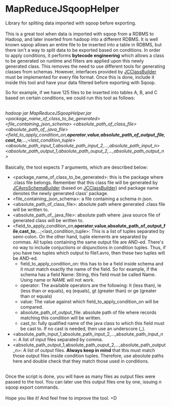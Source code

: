 # MapReduceJSqoopHelper
Library for spliting data imported with sqoop before exporting.
<br/><br/>
This is a great tool when data is imported with sqoop from a RDBMS to Hadoop, and later inserted from hadoop into a different RDBMS.
It is well known sqoop allows an entire file to be inserted into a table in RDBMS, but there isn't a way to split data to be exported
based on conditions. In order to apply conditions, it performs <b>bytecode engineering</b> which allows a class to be generated on runtime and filters are applied upon this newly generated class. This removes the need to use different tools for generating classes from schemas. However, interfaces provided by <a href="https://github.com/jsoft88/JCClassBuilder">JCClassBuilder</a> must be implemented for every file format. Once this is done, include it inside this tool and have your data filtered before exporting with Sqoop.

So for example, if we have 125 files to be inserted into tables A, B, and C based on certain conditions, we could run this tool 
as follows:<br/><br/>

<i>hadoop jar MapReduceJSqoopHelper.jar &lt;package_name_of_class_to_be_generated&gt; &lt;file_containing_json_schema&gt; &lt;absolute_path_of_class_file&gt; &lt;absolute_path_of_.java_file&gt; &lt;field_to_apply_condition_on,<b>operator</b>,<b>value</b>,<b>absolute_path_of_output_file</b>,<b>cast_to</b>;...;&lt;last_condition_tuple&gt; &lt;absolute_path_input_1,absolute_path_input_2,...,absolute_path_input_n&gt; &lt;absolute_path_output_1,absolute_path_ouput_2,...,absolute_path_output_n&gt;</i>
<br/><br/>
Basically, the tool expects 7 arguments, which are described below:
<ul>
<li>&lt;package_name_of_class_to_be_generated&gt;: this is the package where .class file belongs. Remember that this class file will be generated by <a href="https://github.com/jsoft88/JCAvroSchemaClassBuilder">JCAvroSchemaBuilder</a> (based on <a href="https://github.com/jsoft88/JCClassBuilder">JCClassBuilder</a>) and package name denotes the newly generated class' package.</li>
<li>&lt;file_containing_json_schema&gt;: a file containing a schema in json.</li>
<li>&lt;absolute_path_of_class_file&gt;: absolute path where generated .class file will be written to.</li> 
<li>&lt;absolute_path_of_.java_file&gt;: absolute path where .java source file of generated class will be written to.</li>
<li>&lt;field_to_apply_condition_on,<b>operator</b>,<b>value</b>,<b>absolute_path_of_output_file</b>,<b>cast_to</b>;...;&lt;last_condition_tuple&gt;: This is a list of tuples separated by semi-colon. On the other hand, tuple elements are separated by commas. All tuples
containing the same output file are AND-ed. There's no way to include conjuctions or disjunctions in condition tuples. Thus, if you have two tuples which output to file1.avro, then these two tuples will be AND-ed.
  <ul>
    <li>field_to_apply_condition_on: this has to be a field inside schema and it must match exactly the name of the field. So for example, if the schema has a field Name: String, this field must be called Name. Using name or NAME will not work.</li>
    <li>operator: The available operators are the following: lt (less than), le (less than or equals), eq (equals), gt (greater than) or ge (greater than or equals)</li>
    <li>value: The value against which field_to_apply_condition_on will be compared.</li>
    <li>absolute_path_of_output_file: absolute path of file where records matching this condition will be written.</li>
    <li>cast_to: fully qualified name of the java class to which this field must be cast to. If no cast is needed, then use an underscore (_).</li>
  </ul>
</li> 
<li>&lt;absolute_path_input_1,absolute_path_input_2,...,absolute_path_input_n&gt;: A list of input files separated by comma.</li> 
<li>&lt;absolute_path_output_1,absolute_path_ouput_2,...,absolute_path_output_n&gt;: A list of output files. <b>Always keep in mind</b> that this must match those output files inside condition tuples. Therefore, use absolute paths here and double check that they match those used in conditions.</li>
</ul>
<br/>
Once the script is done, you will have as many files as output files were passed to the tool. You can later use this output files one by one, issuing 
<i>n</i> sqoop export commands.
<br/><br/>
Hope you like it! And feel free to improve the tool. =D
